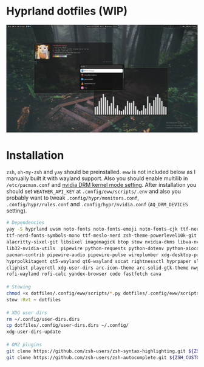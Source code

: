 # Hyprland dotfiles (WIP)

![Screenshot](/screenshots/screenshot.png)

# Installation

`zsh`, `oh-my-zsh` and `yay` should be preinstalled. `eww` is not included below as I manually built it with wayland support. Also you should enable multilib in `/etc/pacman.conf` and [nvidia DRM kernel mode setting](https://wiki.hyprland.org/Nvidia). After installation you should set `WEATHER_API_KEY` at `.config/eww/scripts/.env` and also you probably want to tweak `.config/hypr/monitors.conf`, `.config/hypr/rules.conf` and `.config/hypr/nvidia.conf` (`AQ_DRM_DEVICES` setting).

```bash
# Dependencies
yay -S hyprland uwsm noto-fonts noto-fonts-emoji noto-fonts-cjk ttf-nerd-fonts-symbols \
ttf-nerd-fonts-symbols-mono ttf-meslo-nerd zsh-theme-powerlevel10k-git \
alacritty-sixel-git libsixel imagemagick btop stow nvidia-dkms libva-nvidia-driver \
lib32-nvidia-utils  pipewire python-requests python-dotenv python-aioconsole \
pacman-contrib pipewire-audio pipewire-pulse wireplumber xdg-desktop-portal-hyprland \
hyprpolkitagent qt5-wayland qt6-wayland socat rightnessctl hyprpaper slurp grim \
cliphist playerctl xdg-user-dirs arc-icon-theme arc-solid-gtk-theme nwg-look \
rofi-wayland rofi-calc yandex-browser code fastfetch cava

# Stowing
chmod +x dotfiles/.config/eww/scripts/*.py dotfiles/.config/eww/scripts/*.sh
stow -Rvt ~ dotfiles

# XDG user dirs
rm ~/.config/user-dirs.dirs
cp dotfiles/.config/user-dirs.dirs ~/.config/
xdg-user-dirs-update

# OMZ plugins
git clone https://github.com/zsh-users/zsh-syntax-highlighting.git ${ZSH_CUSTOM:-~/.oh-my-zsh/custom}/plugins/zsh-syntax-highlighting
git clone https://github.com/zsh-users/zsh-autocomplete.git ${ZSH_CUSTOM:-~/.oh-my-zsh/custom}/plugins/zsh-autocomplete
```
